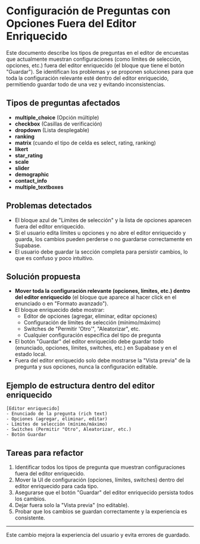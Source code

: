 # Configuración de Preguntas con Opciones Fuera del Editor Enriquecido

Este documento describe los tipos de preguntas en el editor de encuestas que actualmente muestran configuraciones (como límites de selección, opciones, etc.) fuera del editor enriquecido (el bloque que tiene el botón "Guardar"). Se identifican los problemas y se proponen soluciones para que toda la configuración relevante esté dentro del editor enriquecido, permitiendo guardar todo de una vez y evitando inconsistencias.

## Tipos de preguntas afectados

- **multiple_choice** (Opción múltiple)
- **checkbox** (Casillas de verificación)
- **dropdown** (Lista desplegable)
- **ranking**
- **matrix** (cuando el tipo de celda es select, rating, ranking)
- **likert**
- **star_rating**
- **scale**
- **slider**
- **demographic**
- **contact_info**
- **multiple_textboxes**

## Problemas detectados

- El bloque azul de "Límites de selección" y la lista de opciones aparecen fuera del editor enriquecido.
- Si el usuario edita límites u opciones y no abre el editor enriquecido y guarda, los cambios pueden perderse o no guardarse correctamente en Supabase.
- El usuario debe guardar la sección completa para persistir cambios, lo que es confuso y poco intuitivo.

## Solución propuesta

- **Mover toda la configuración relevante (opciones, límites, etc.) dentro del editor enriquecido** (el bloque que aparece al hacer click en el enunciado o en "Formato avanzado").
- El bloque enriquecido debe mostrar:
  - Editor de opciones (agregar, eliminar, editar opciones)
  - Configuración de límites de selección (mínimo/máximo)
  - Switches de "Permitir 'Otro'", "Aleatorizar", etc.
  - Cualquier configuración específica del tipo de pregunta
- El botón "Guardar" del editor enriquecido debe guardar todo (enunciado, opciones, límites, switches, etc.) en Supabase y en el estado local.
- Fuera del editor enriquecido solo debe mostrarse la "Vista previa" de la pregunta y sus opciones, nunca la configuración editable.

## Ejemplo de estructura dentro del editor enriquecido

```
[Editor enriquecido]
- Enunciado de la pregunta (rich text)
- Opciones (agregar, eliminar, editar)
- Límites de selección (mínimo/máximo)
- Switches (Permitir "Otro", Aleatorizar, etc.)
- Botón Guardar
```

## Tareas para refactor

1. Identificar todos los tipos de pregunta que muestran configuraciones fuera del editor enriquecido.
2. Mover la UI de configuración (opciones, límites, switches) dentro del editor enriquecido para cada tipo.
3. Asegurarse que el botón "Guardar" del editor enriquecido persista todos los cambios.
4. Dejar fuera solo la "Vista previa" (no editable).
5. Probar que los cambios se guardan correctamente y la experiencia es consistente.

---

Este cambio mejora la experiencia del usuario y evita errores de guardado.
